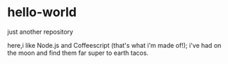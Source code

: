 # hello-world
just another repository

here,i like Node.js and Coffeescript (that's what i'm made of!);
i've had on the moon and find them far super to earth tacos.
